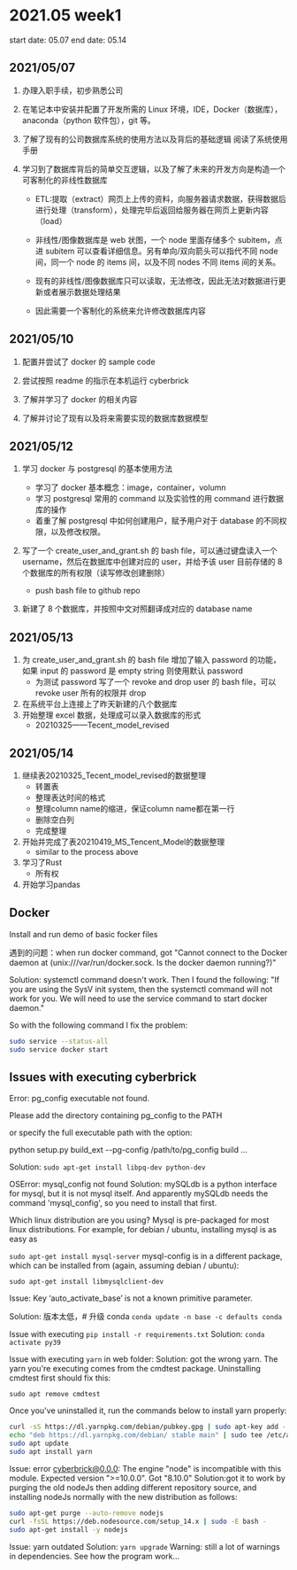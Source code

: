 # 2021.05 week1

start date: 05.07
end date: 05.14

## 2021/05/07

1. 办理入职手续，初步熟悉公司

2. 在笔记本中安装并配置了开发所需的 Linux 环境，IDE，Docker（数据库），anaconda（python 软件包），git 等。

3. 了解了现有的公司数据库系统的使用方法以及背后的基础逻辑
   阅读了系统使用手册

4. 学习到了数据库背后的简单交互逻辑，以及了解了未来的开发方向是构造一个可客制化的非线性数据库

   - ETL:提取（extract）网页上上传的资料，向服务器请求数据，获得数据后进行处理（transform），处理完毕后返回给服务器在网页上更新内容（load）

   - 非线性/图像数据库是 web 状图，一个 node 里面存储多个 subitem，点进 subitem 可以查看详细信息。另有单向/双向箭头可以指代不同 node 间，同一个 node 的 items 间，以及不同 nodes 不同 items 间的关系。

   - 现有的非线性/图像数据库只可以读取，无法修改，因此无法对数据进行更新或者展示数据处理结果

   - 因此需要一个客制化的系统来允许修改数据库内容

## 2021/05/10

1. 配置并尝试了 docker 的 sample code

2. 尝试按照 readme 的指示在本机运行 cyberbrick

3. 了解并学习了 docker 的相关内容

4. 了解并讨论了现有以及将来需要实现的数据库数据模型

## 2021/05/12

1. 学习 docker 与 postgresql 的基本使用方法

   - 学习了 docker 基本概念：image，container，volumn
   - 学习 postgresql 常用的 command 以及实验性的用 command 进行数据库的操作
   - 着重了解 postgresql 中如何创建用户，赋予用户对于 database 的不同权限，以及修改权限。

2. 写了一个 create_user_and_grant.sh 的 bash file，可以通过键盘读入一个 username，然后在数据库中创建对应的 user，并给予该 user 目前存储的 8 个数据库的所有权限（读写修改创建删除）
   - push bash file to github repo
3. 新建了 8 个数据库，并按照中文对照翻译成对应的 database name

## 2021/05/13

1. 为 create_user_and_grant.sh 的 bash file 增加了输入 password 的功能，如果 input 的 password 是 empty string 则使用默认 password
   - 为测试 password 写了一个 revoke and drop user 的 bash file，可以 revoke user 所有的权限并 drop
2. 在系统平台上连接上了昨天新建的八个数据库
3. 开始整理 excel 数据，处理成可以录入数据库的形式
   - 20210325——Tecent_model_revised

## 2021/05/14

1. 继续表20210325_Tecent_model_revised的数据整理
   - 转置表
   - 整理表达时间的格式
   - 整理column name的缩进，保证column name都在第一行
   - 删除空白列
   - 完成整理
2. 开始并完成了表20210419_MS_Tencent_Model的数据整理
   - similar to the process above
3. 学习了Rust
   - 所有权
4. 开始学习pandas

## Docker

Install and run demo of basic focker files

遇到的问题：when run docker command, got "Cannot connect to the Docker daemon at (unix:///var/run/docker.sock. Is the docker daemon running?)"

Solution: systemctl command doesn't work.
Then I found the following: "If you are using the SysV init system, then the systemctl command will not work for you. We will need to use the service command to start docker daemon."

So with the following command I fix the problem:

```BASH
sudo service --status-all
sudo service docker start
```

## Issues with executing cyberbrick

Error: pg_config executable not found.

Please add the directory containing pg_config to the PATH

or specify the full executable path with the option:

python setup.py build_ext --pg-config /path/to/pg_config build ...

Solution: `sudo apt-get install libpq-dev python-dev`

OSError: mysql_config not found
Solution: mySQLdb is a python interface for mysql, but it is not mysql itself. And apparently mySQLdb needs the command 'mysql_config', so you need to install that first.

Which linux distribution are you using? Mysql is pre-packaged for most linux distributions. For example, for debian / ubuntu, installing mysql is as easy as

`sudo apt-get install mysql-server`
mysql-config is in a different package, which can be installed from (again, assuming debian / ubuntu):

`sudo apt-get install libmysqlclient-dev`

Issue: Key ‘auto_activate_base’ is not a known primitive parameter.

Solution: 版本太低，# 升级 conda
`conda update -n base -c defaults conda`

Issue with executing `pip install -r requirements.txt`
Solution: `conda activate py39`

Issue with executing `yarn` in web folder:
Solution: got the wrong yarn. The yarn you're executing comes from the cmdtest package. Uninstalling cmdtest first should fix this:

`sudo apt remove cmdtest`

Once you've uninstalled it, run the commands below to install yarn properly:

```bash
curl -sS https://dl.yarnpkg.com/debian/pubkey.gpg | sudo apt-key add -
echo "deb https://dl.yarnpkg.com/debian/ stable main" | sudo tee /etc/apt/sources.list.d/yarn.list
sudo apt update
sudo apt install yarn
```

Issue: error cyberbrick@0.0.0: The engine "node" is incompatible with this module. Expected version ">=10.0.0". Got "8.10.0"
Solution:got it to work by purging the old nodeJs then adding different repository source, and installing nodeJs normally with the new distribution as follows:

```bash
sudo apt-get purge --auto-remove nodejs
curl -fsSL https://deb.nodesource.com/setup_14.x | sudo -E bash -
sudo apt-get install -y nodejs
```

Issue: yarn outdated
Solution: `yarn upgrade`
Warning: still a lot of warnings in dependencies. See how the program work...
